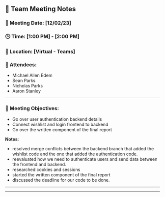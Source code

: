 ## 📝 **Team Meeting Notes**

### 📅 **Meeting Date**: [12/02/23]

### 🕒 **Time**: [1:00 PM] - [2:00 PM]

### 📍 **Location**: [Virtual - Teams]

### 📣 **Attendees**:
- Michael Allen Edem
- Sean Parks
- Nicholas Parks
- Aaron Stanley

---

### 🎯 **Meeting Objectives**:

- Go over user authentication backend details
- Connect wishlist and login frontend to backend
- Go over the written component of the final report
 

**Notes**:

- resolved merge conflicts between the backend branch that added the wishlist code and the one that added the authentication code.
- reevaluated how we need to authenticate users and send data between the frontend and backend.
- researched cookies and sessions
- started the written component of the final report
- discussed the deadline for our code to be done.

---


---
